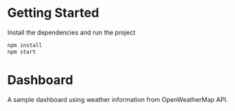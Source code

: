 # Getting Started

Install the dependencies and run the project

```bash
npm install
npm start
```

# Dashboard

A sample dashboard using weather information from OpenWeatherMap API.
